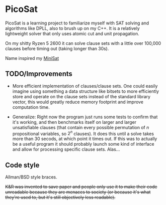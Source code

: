 # PicoSat

PicoSat is a learning project to familiarize myself with SAT solving and algorithms like DPLL, also to brush up on my C++. It is a relatively lightweight solver that only uses atomic cut and unit propagation.

On my shitty Ryzen 5 2600 it can solve clause sets with a little over 100,000 clauses before timing out (taking longer than 30s).

Name inspired my [MiniSat](http://minisat.se/)

## TODO/Improvements

- More efficient implementation of clauses/clause sets. One could easily imagine using something a data structure like bitsets to more efficiently store and operate on the clause sets instead of the standard library vector, this would greatly reduce memory footprint and improve computation time.

- Generalize:
  Right now the program just runs some tests to confirm that it's working, and then benchmarks itself on larger and larger unsatisfiable clauses (that contain every possible permutation of *n* propositional variables, so $2^n$ clauses). It does this until a solve takes more than 30 secods, at which point it times out. If this was to actually be a useful program it should probably launch some kind of interface and allow for processing specific clause sets. Alas...

## Code style

Allman/BSD style braces.

~~K&R was invented to save paper and people only use it to make their code unreadable because they are  menaces to society (or because it's what they're used to, but it's still objectively less readable).~~
